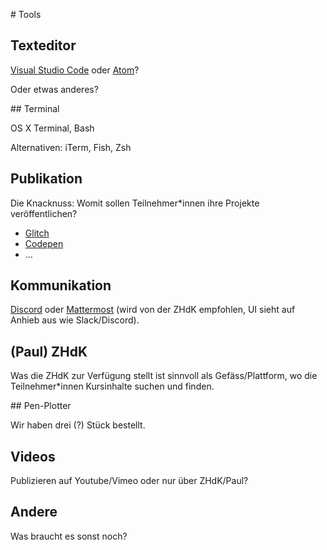 # Tools

## Texteditor

[Visual Studio Code](https://code.visualstudio.com/) oder [Atom](https://atom.io/)?

Oder etwas anderes?

## Terminal

OS X Terminal, Bash

Alternativen: iTerm, Fish, Zsh

## Publikation

Die Knacknuss: Womit sollen Teilnehmer\*innen ihre Projekte veröffentlichen?

- [Glitch](https://glitch.com/)
- [Codepen](https://codepen.io/)
- …

## Kommunikation

[Discord](https://discord.com/) oder [Mattermost](https://mattermost.com/) (wird von der ZHdK empfohlen, UI sieht auf Anhieb aus wie Slack/Discord).

## (Paul) ZHdK

Was die ZHdK zur Verfügung stellt ist sinnvoll als Gefäss/Plattform, wo die Teilnehmer\*innen Kursinhalte suchen und finden.

## Pen-Plotter

Wir haben drei (?) Stück bestellt.

## Videos

Publizieren auf Youtube/Vimeo oder nur über ZHdK/Paul?

## Andere

Was braucht es sonst noch?
